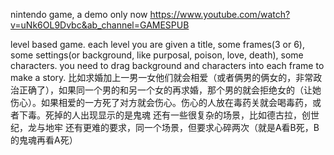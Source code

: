 nintendo game, a demo only now
https://www.youtube.com/watch?v=uNk6OL9Dvbc&ab_channel=GAMESPUB

level based game. each level you are given a title, some frames(3 or 6), some settings(or background, like purposal, poison, love, death), some characters.
you need to drag background and characters into each frame to make a story.
比如求婚加上一男一女他们就会相爱（或者俩男的俩女的，非常政治正确了），如果同一个男的和另一个女的再求婚，那个男的就会拒绝女的（让她伤心）。如果相爱的一方死了对方就会伤心。伤心的人放在毒药关就会喝毒药，或者下毒。死掉的人出现显示的是鬼魂
还有一些很复杂的场景，比如德古拉，创世纪，龙与地牢
还有更难的要求，同一个场景，但要求心碎两次（就是A看B死，B的鬼魂再看A死）
